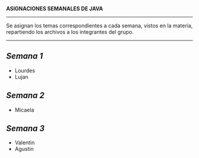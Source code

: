 **ASIGNACIONES SEMANALES DE JAVA**
________________________________________________________________________________________________________________________

Se asignan los temas correspondientes a cada semana, vistos en la materia, repartiendo los archivos a los integrantes del grupo.

________________________________________________________________________________________________________________________
*Semana 1*
------------------------------------------------------------------------------------------------------------------------
* Lourdes
* Lujan

*Semana 2*
------------------------------------------------------------------------------------------------------------------------
* Micaela

*Semana 3*
------------------------------------------------------------------------------------------------------------------------
* Valentin
* Agustin
